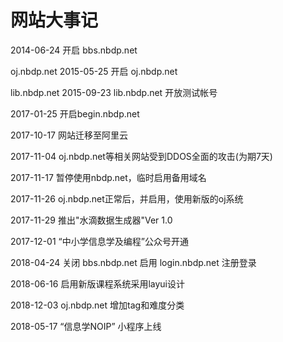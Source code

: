 # 网站大事记


2014-06-24
开启 bbs.nbdp.net

oj.nbdp.net
2015-05-25
开启 oj.nbdp.net

lib.nbdp.net 
2015-09-23 
lib.nbdp.net 
开放测试帐号

2017-01-25
开启begin.nbdp.net

2017-10-17
网站迁移至阿里云

2017-11-04
oj.nbdp.net等相关网站受到DDOS全面的攻击(为期7天)

2017-11-17
暂停使用nbdp.net，临时启用备用域名

2017-11-26
oj.nbdp.net正常后，并启用，使用新版的oj系统

2017-11-29
推出"水滴数据生成器"Ver 1.0

2017-12-01
“中小学信息学及编程”公众号开通


2018-04-24
关闭 bbs.nbdp.net
启用 login.nbdp.net 注册登录

2018-06-16
启用新版课程系统采用layui设计

2018-12-03
oj.nbdp.net 增加tag和难度分类

2018-05-17
“信息学NOIP” 小程序上线


